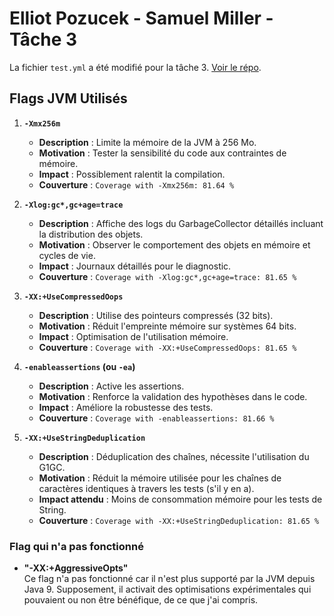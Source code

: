 # Elliot Pozucek - Samuel Miller - Tâche 3

La fichier `test.yml` a été modifié pour la tâche 3. [Voir le répo](https://github.com/sa-miller/jackson-core/actions).

## Flags JVM Utilisés

1. **`-Xmx256m`**
   - **Description** : Limite la mémoire de la JVM à 256 Mo.
   - **Motivation** : Tester la sensibilité du code aux contraintes de mémoire.
   - **Impact** : Possiblement ralentit la compilation.
   - **Couverture** : `Coverage with -Xmx256m: 81.64 %`

2. **`-Xlog:gc*,gc+age=trace`**
   - **Description** : Affiche des logs du GarbageCollector détaillés incluant la distribution des objets.
   - **Motivation** : Observer le comportement des objets en mémoire et cycles de vie.
   - **Impact** : Journaux détaillés pour le diagnostic.
   - **Couverture** : `Coverage with -Xlog:gc*,gc+age=trace: 81.65 %`

3. **`-XX:+UseCompressedOops`**
   - **Description** : Utilise des pointeurs compressés (32 bits).
   - **Motivation** : Réduit l'empreinte mémoire sur systèmes 64 bits.
   - **Impact** : Optimisation de l'utilisation mémoire.
   - **Couverture** : `Coverage with -XX:+UseCompressedOops: 81.65 %`

4. **`-enableassertions` (ou `-ea`)**
   - **Description** : Active les assertions.
   - **Motivation** : Renforce la validation des hypothèses dans le code.
   - **Impact** : Améliore la robustesse des tests.
   - **Couverture** : `Coverage with -enableassertions: 81.66 %`

5. **`-XX:+UseStringDeduplication`**
   - **Description** : Déduplication des chaînes, nécessite l'utilisation du G1GC.
   - **Motivation** : Réduit la mémoire utilisée pour les chaînes de caractères identiques à travers les tests (s'il y en a).
   - **Impact attendu** : Moins de consommation mémoire pour les tests de String.
   - **Couverture** : `Coverage with -XX:+UseStringDeduplication: 81.65 %`

### Flag qui n'a pas fonctionné
   - **"-XX:+AggressiveOpts"** <br>
Ce flag n'a pas fonctionné car il n'est plus supporté par la JVM depuis Java 9. Supposement, il activait des optimisations expérimentales qui pouvaient ou non être bénéfique, de ce que j'ai compris.
